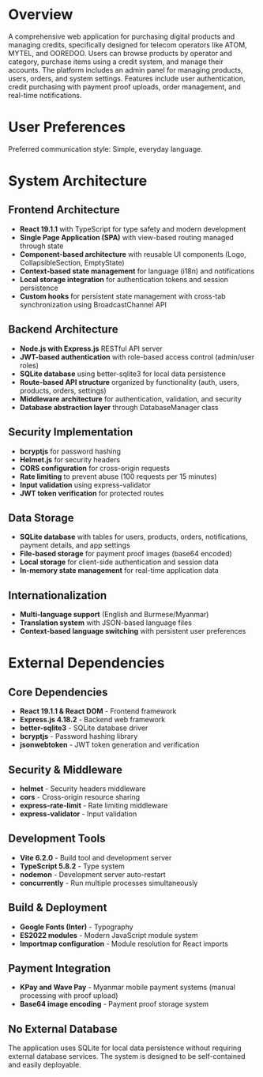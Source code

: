 # Overview

A comprehensive web application for purchasing digital products and managing credits, specifically designed for telecom operators like ATOM, MYTEL, and OOREDOO. Users can browse products by operator and category, purchase items using a credit system, and manage their accounts. The platform includes an admin panel for managing products, users, orders, and system settings. Features include user authentication, credit purchasing with payment proof uploads, order management, and real-time notifications.

# User Preferences

Preferred communication style: Simple, everyday language.

# System Architecture

## Frontend Architecture
- **React 19.1.1** with TypeScript for type safety and modern development
- **Single Page Application (SPA)** with view-based routing managed through state
- **Component-based architecture** with reusable UI components (Logo, CollapsibleSection, EmptyState)
- **Context-based state management** for language (i18n) and notifications
- **Local storage integration** for authentication tokens and session persistence
- **Custom hooks** for persistent state management with cross-tab synchronization using BroadcastChannel API

## Backend Architecture
- **Node.js with Express.js** RESTful API server
- **JWT-based authentication** with role-based access control (admin/user roles)
- **SQLite database** using better-sqlite3 for local data persistence
- **Route-based API structure** organized by functionality (auth, users, products, orders, settings)
- **Middleware architecture** for authentication, validation, and security
- **Database abstraction layer** through DatabaseManager class

## Security Implementation
- **bcryptjs** for password hashing
- **Helmet.js** for security headers
- **CORS configuration** for cross-origin requests
- **Rate limiting** to prevent abuse (100 requests per 15 minutes)
- **Input validation** using express-validator
- **JWT token verification** for protected routes

## Data Storage
- **SQLite database** with tables for users, products, orders, notifications, payment details, and app settings
- **File-based storage** for payment proof images (base64 encoded)
- **Local storage** for client-side authentication and session data
- **In-memory state management** for real-time application data

## Internationalization
- **Multi-language support** (English and Burmese/Myanmar)
- **Translation system** with JSON-based language files
- **Context-based language switching** with persistent user preferences

# External Dependencies

## Core Dependencies
- **React 19.1.1 & React DOM** - Frontend framework
- **Express.js 4.18.2** - Backend web framework
- **better-sqlite3** - SQLite database driver
- **bcryptjs** - Password hashing library
- **jsonwebtoken** - JWT token generation and verification

## Security & Middleware
- **helmet** - Security headers middleware
- **cors** - Cross-origin resource sharing
- **express-rate-limit** - Rate limiting middleware
- **express-validator** - Input validation

## Development Tools
- **Vite 6.2.0** - Build tool and development server
- **TypeScript 5.8.2** - Type system
- **nodemon** - Development server auto-restart
- **concurrently** - Run multiple processes simultaneously

## Build & Deployment
- **Google Fonts (Inter)** - Typography
- **ES2022 modules** - Modern JavaScript module system
- **Importmap configuration** - Module resolution for React imports

## Payment Integration
- **KPay and Wave Pay** - Myanmar mobile payment systems (manual processing with proof upload)
- **Base64 image encoding** - Payment proof storage system

## No External Database
The application uses SQLite for local data persistence without requiring external database services. The system is designed to be self-contained and easily deployable.